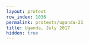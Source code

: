 ```yaml
---
layout: protest
row_index: 1036
permalink: protests/uganda-21
title: Uganda, July 2017
hidden: true
---
```

